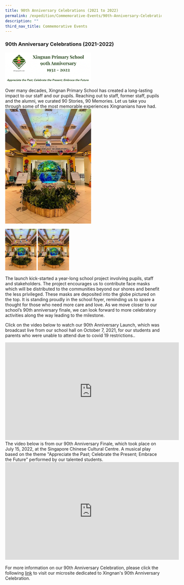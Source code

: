 ```yaml
---
title: 90th Anniversary Celebrations (2021 to 2022)
permalink: /expedition/Commemorative-Events/90th-Anniversary-Celebrations/
description: ""
third_nav_title: Commemorative Events
---
```

### 90th Anniversary Celebrations (2021-2022)

<p><a href="https://xingnan90th.wixsite.com/home"><img style="width:55%" src="/images/anni1.png"></a></p>


Over many decades, Xingnan Primary School has created a long-lasting impact to our staff and our pupils. Reaching out to staff, former staff, pupils and the alumni, we curated 90 Stories, 90 Memories. Let us take you through some of the most memorable experiences Xingnanians have had.
<br>
<img style="width:55%" src="/images/90th%20Foyer.jpg"></a></p>
<img style="width:20%" src="/images/90th%20Foyer.jpg"></a> <img style="width:20%" src="/images/90th%20Foyer.jpg"></a> 



The launch kick-started a year-long school project involving pupils, staff and stakeholders. The project encourages us to contribute face masks which will be distributed to the communities beyond our shores and benefit the less privileged. These masks are deposited into the globe pictured on the top. It is standing proudly in the school foyer, reminding us to spare a thought for those who need more care and love. As we move closer to our school’s 90th anniversary finale, we can look forward to more celebratory activities along the way leading to the milestone.

Click on the video below to watch our 90th Anniversary Launch, which was broadcast live from our school hall on October 7, 2021, for our students and parents who were unable to attend due to covid 19 restrictions.. 

<iframe width="560" height="315" src="https://www.youtube.com/embed/n2BZMrRbyak" title="YouTube video player" frameborder="0" allow="accelerometer; autoplay; clipboard-write; encrypted-media; gyroscope; picture-in-picture" allowfullscreen></iframe>



<br>
The video below is from our 90th Anniversary Finale, which took place on July 15, 2022, at the Singapore Chinese Cultural Centre. A musical play based on the theme "Appreciate the Past; Celebrate the Present; Embrace the Future" performed by our talented students.

<iframe width="560" height="315" src="https://www.youtube.com/embed/ymh2Az41W2c" title="YouTube video player" frameborder="0" allow="accelerometer; autoplay; clipboard-write; encrypted-media; gyroscope; picture-in-picture" allowfullscreen></iframe>


For more information on our 90th Anniversary Celebration, please click the following [link](https://xingnan90th.wixsite.com/home) to visit our microsite dedicated to Xingnan's 90th Anniversary Celebration.